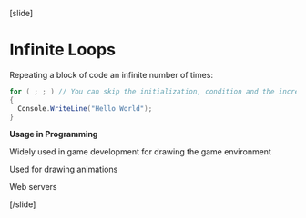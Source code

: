 [slide]
# Infinite Loops

Repeating a block of code an infinite number of times:

```csharp
for ( ; ; ) // You can skip the initialization, condition and the increment
{
  Console.WriteLine("Hello World");
}
```

**Usage in Programming**

Widely used in game development for drawing the game environment

Used for drawing animations

Web servers

[/slide]